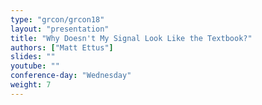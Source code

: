 ```yaml
---
type: "grcon/grcon18"
layout: "presentation"
title: "Why Doesn't My Signal Look Like the Textbook?"
authors: ["Matt Ettus"]
slides: ""
youtube: ""
conference-day: "Wednesday"
weight: 7
---
```

<!-- FIXME -->
